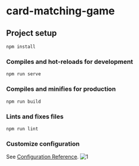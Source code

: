 # card-matching-game

## Project setup
```
npm install
```

### Compiles and hot-reloads for development
```
npm run serve
```

### Compiles and minifies for production
```
npm run build
```

### Lints and fixes files
```
npm run lint
```

### Customize configuration
See [Configuration Reference](https://cli.vuejs.org/config/).
![1](https://github.com/koraykilic96/card-matching-game/assets/79507990/19f4ec4e-4ecb-46dc-9226-cbf4832907a8)
